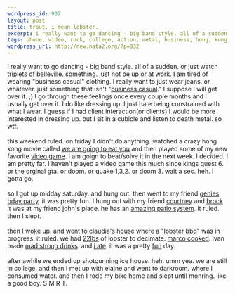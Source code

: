 ```yaml
--- 
wordpress_id: 932
layout: post
title: trout. i mean lobster.
excerpt: i really want to go dancing - big band style. all of a sudden. or just watch triplets of belleville. something. just not be up or at work. I am tired of wearing "business casual" clothing. I really want to just wear jeans. or whatever. just something that isn't "business casual." I suppose I will get over it. ;) I go through these...
tags: phone, video, rock, college, action, metal, business, hong, kong, nokia
wordpress_url: http://new.nata2.org/?p=932
---
```

i really want to go dancing - big band style. all of a sudden. or just watch triplets of belleville. something. just not be up or at work. I am tired of wearing "business casual" clothing. I really want to just wear jeans. or whatever. just something that isn't "<a href="http://www.businesscasualdress.com/illustration.jpg">business casual</a>." I suppose I will get over it. ;) I go through these feelings once every couple months and I usually get over it. I do like dressing up. I just hate being constrained with what I wear. I guess if I had client interaction(or clients) I would be more interested in dressing up. but I sit in a cubicle and listen to death metal. so wtf. <br/><br/>this weekend ruled. on friday I didn't do anything. watched a crazy hong kong movie called <a href="http://www.rottentomatoes.com/m/we_are_going_to_eat_you/">we are going to eat you</a> and then played some of my new favorite <a href="http://www.zelda.com/fourswords/launch/">video game</a>. I am goign to beat/solve it in the next week. I decided. I am pretty far. I haven't played a video game this much since kings quest 6. or the orginal gta. or doom. or quake 1,3,2. or doom 3. wait a sec. heh. I gotta go. <br/><br/>so I got up midday saturday. and hung out. then went to my friend <a href="http://nata2.info/pictures/misc/phone_camera/nokia_6600/130920040005/Nokia6600(518).jpg">genies bday party</a>. it was pretty fun. I hung out with my friend <a href="http://nata2.info/pictures/misc/phone_camera/nokia_6600/130920040005/Nokia6600(514).jpg">courtney</a> and <a href="http://nata2.info/pictures/misc/phone_camera/nokia_6600/130920040005/Nokia6600(521).jpg">brock</a>. it was at my friend john's place. he has an <a href="http://nata2.info/pictures/misc/phone_camera/nokia_6600/130920040005/Nokia6600(519).jpg">amazing patio system</a>. it ruled. then I slept. <br/><br/>then I woke up. and went to claudia's house where a "<a href="http://nata2.info/pictures/misc/phone_camera/nokia_6600/130920040005/Nokia6600(526).jpg">lobster bbq</a>" was in progress. it ruled. we had <a href="http://nata2.info/pictures/misc/phone_camera/nokia_6600/130920040005/Nokia6600(524).jpg">22lbs</a> of lobster to decimate. <a href="http://nata2.info/pictures/misc/phone_camera/nokia_6600/130920040005/Nokia6600(528).jpg">marco cooked</a>. ivan made <a href="http://nata2.info/pictures/misc/phone_camera/nokia_6600/130920040005/Nokia6600(527).jpg">mad strong drinks</a>. and <a href="http://nata2.info/pictures/misc/phone_camera/nokia_6600/130920040005/Nokia6600(531).jpg">i ate</a>. it was a pretty <a href="http://nata2.info/pictures/misc/phone_camera/nokia_6600/130920040005/Nokia6600(529).jpg">fun</a> day. <br/><br/>after awhile we ended up shotgunning ice house. heh. umm yea. we are still in college. and then I met up with elaine and went to darkroom. where I consumed water. and then I rode my bike home and slept until monring. like a good boy. S M R T.
